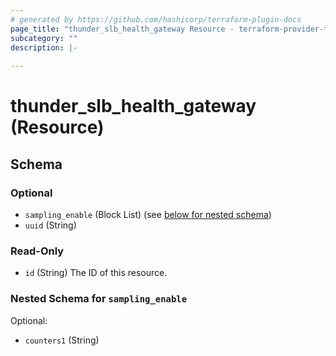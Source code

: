 ```yaml
---
# generated by https://github.com/hashicorp/terraform-plugin-docs
page_title: "thunder_slb_health_gateway Resource - terraform-provider-thunder"
subcategory: ""
description: |-
  
---
```


# thunder_slb_health_gateway (Resource)





<!-- schema generated by tfplugindocs -->
## Schema

### Optional

- `sampling_enable` (Block List) (see [below for nested schema](#nestedblock--sampling_enable))
- `uuid` (String)

### Read-Only

- `id` (String) The ID of this resource.

<a id="nestedblock--sampling_enable"></a>
### Nested Schema for `sampling_enable`

Optional:

- `counters1` (String)


